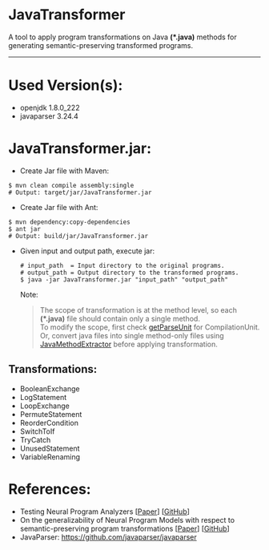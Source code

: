 # JavaTransformer
A tool to apply program transformations on Java **(\*.java)** methods for generating semantic-preserving transformed programs.
- - -

# Used Version(s):
- openjdk 1.8.0_222
- javaparser 3.24.4

# JavaTransformer.jar:

- Create Jar file with Maven:
```
$ mvn clean compile assembly:single
# Output: target/jar/JavaTransformer.jar
```

- Create Jar file with Ant:
```
$ mvn dependency:copy-dependencies
$ ant jar
# Output: build/jar/JavaTransformer.jar
```

- Given input and output path, execute jar:
  ```
  # input_path  = Input directory to the original programs.
  # output_path = Output directory to the transformed programs.
  $ java -jar JavaTransformer.jar "input_path" "output_path"
  ```
  Note:  
  > The scope of transformation is at the method level, so each **(\*.java)** file should contain only a single method.  
  > To modify the scope, first check [getParseUnit](https://github.com/mdrafiqulrabin/JavaTransformer/blob/31bab80927b9b86de0650cc1c0f659edae89ebdc/src/main/java/Common.java#L48) for CompilationUnit.  
  > Or, convert java files into single method-only files using [JavaMethodExtractor](https://github.com/mdrafiqulrabin/tnpa-generalizability/tree/master/JavaMethodExtractor) before applying transformation.

## Transformations:

- BooleanExchange
- LogStatement
- LoopExchange
- PermuteStatement
- ReorderCondition
- SwitchToIf
- TryCatch
- UnusedStatement
- VariableRenaming

# References:

- Testing Neural Program Analyzers [[Paper](https://arxiv.org/abs/1908.10711)] [[GitHub](https://github.com/mdrafiqulrabin/tnpa-framework)]
- On the generalizability of Neural Program Models with respect to semantic-preserving program transformations [[Paper](https://arxiv.org/abs/2008.01566)] [[GitHub](https://github.com/mdrafiqulrabin/tnpa-generalizability)]
- JavaParser: https://github.com/javaparser/javaparser
